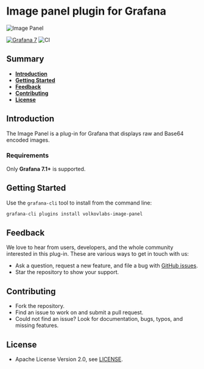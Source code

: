 # Image panel plugin for Grafana

![Image Panel](https://raw.githubusercontent.com/volkovlabs/grafana-image-panel/main/src/img/image-panel.png)

[![Grafana 7](https://img.shields.io/badge/Grafana-7-orange)](https://www.grafana.com)
![CI](https://github.com/volkovlabs/grafana-image-panel/workflows/CI/badge.svg)

## Summary

- [**Introduction**](#introduction)
- [**Getting Started**](#getting-started)
- [**Feedback**](#feedback)
- [**Contributing**](#contributing)
- [**License**](#license)

## Introduction

The Image Panel is a plug-in for Grafana that displays raw and Base64 encoded images.

### Requirements

Only **Grafana 7.1+** is supported.

## Getting Started

Use the `grafana-cli` tool to install from the command line:

```bash
grafana-cli plugins install volkovlabs-image-panel
```

## Feedback

We love to hear from users, developers, and the whole community interested in this plug-in. These are various ways to get in touch with us:

- Ask a question, request a new feature, and file a bug with [GitHub issues](https://github.com/volkovlabs/grafana-image-panel/issues/new/choose).
- Star the repository to show your support.

## Contributing

- Fork the repository.
- Find an issue to work on and submit a pull request.
- Could not find an issue? Look for documentation, bugs, typos, and missing features.

## License

- Apache License Version 2.0, see [LICENSE](https://github.com/volkovlabs/grafana-image-panel/blob/main/LICENSE).
